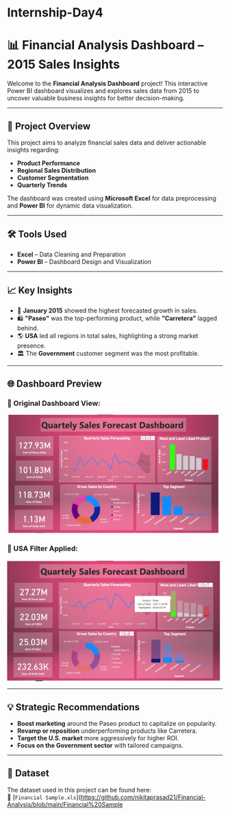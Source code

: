 # Internship-Day4
# 📊 Financial Analysis Dashboard – 2015 Sales Insights

Welcome to the **Financial Analysis Dashboard** project! This interactive Power BI dashboard visualizes and explores sales data from 2015 to uncover valuable business insights for better decision-making.

---

## 🚀 Project Overview

This project aims to analyze financial sales data and deliver actionable insights regarding:
- **Product Performance**
- **Regional Sales Distribution**
- **Customer Segmentation**
- **Quarterly Trends**

The dashboard was created using **Microsoft Excel** for data preprocessing and **Power BI** for dynamic data visualization.

---

## 🛠️ Tools Used

- **Excel** – Data Cleaning and Preparation
- **Power BI** – Dashboard Design and Visualization

---

## 📈 Key Insights

- 📅 **January 2015** showed the highest forecasted growth in sales.
- 🛍️ **"Paseo"** was the top-performing product, while **"Carretera"** lagged behind.
- 🌎 **USA** led all regions in total sales, highlighting a strong market presence.
- 🏛️ The **Government** customer segment was the most profitable.

---

## 🌐 Dashboard Preview

### 🔹 Original Dashboard View:
![Dashboard Overview](https://github.com/Snigdha-2310/Internship-Day4/blob/main/Screenshot%202025-04-11%20150506.png)

### 🔸 USA Filter Applied:
![USA Filter View](https://github.com/Snigdha-2310/Internship-Day4/blob/main/Screenshot%202025-04-11%20150521.png)

---

## 💡 Strategic Recommendations

- **Boost marketing** around the Paseo product to capitalize on popularity.
- **Revamp or reposition** underperforming products like Carretera.
- **Target the U.S. market** more aggressively for higher ROI.
- **Focus on the Government sector** with tailored campaigns.

---

## 📂 Dataset

The dataset used in this project can be found here:  
📄 [`Financial Sample.xls`](https://github.com/nikitaprasad21/Financial-Analysis/blob/main/Financial%20Sample
